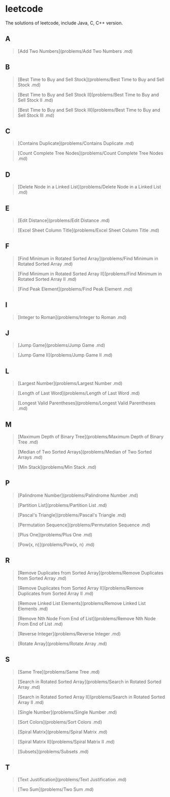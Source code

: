 # leetcode

The solutions of leetcode, include Java, C, C++ version.

## A

> [Add Two Numbers](problems/Add Two Numbers .md)

## B

> [Best Time to Buy and Sell Stock](problems/Best Time to Buy and Sell Stock .md)

> [Best Time to Buy and Sell Stock II](problems/Best Time to Buy and Sell Stock II .md)

> [Best Time to Buy and Sell Stock III](problems/Best Time to Buy and Sell Stock III .md)

## C

> [Contains Duplicate](problems/Contains Duplicate .md)

> [Count Complete Tree Nodes](problems/Count Complete Tree Nodes .md)

## D

> [Delete Node in a Linked List](problems/Delete Node in a Linked List .md)

## E

> [Edit Distance](problems/Edit Distance .md)

> [Excel Sheet Column Title](problems/Excel Sheet Column Title .md)

## F

> [Find Minimum in Rotated Sorted Array](problems/Find Minimum in Rotated Sorted Array .md)

> [Find Minimum in Rotated Sorted Array II](problems/Find Minimum in Rotated Sorted Array II .md)

> [Find Peak Element](problems/Find Peak Element .md)

## I

> [Integer to Roman](problems/Integer to Roman .md)

## J

> [Jump Game](problems/Jump Game .md)

> [Jump Game II](problems/Jump Game II .md)

## L

> [Largest Number](problems/Largest Number .md)

> [Length of Last Word](problems/Length of Last Word .md)

> [Longest Valid Parentheses](problems/Longest Valid Parentheses .md)

## M

> [Maximum Depth of Binary Tree](problems/Maximum Depth of Binary Tree .md)

> [Median of Two Sorted Arrays](problems/Median of Two Sorted Arrays .md)

> [Min Stack](problems/Min Stack .md)

## P

> [Palindrome Number](problems/Palindrome Number .md)

> [Partition List](problems/Partition List .md)

> [Pascal's Triangle](problems/Pascal's Triangle .md)

> [Permutation Sequence](problems/Permutation Sequence .md)

> [Plus One](problems/Plus One .md)

> [Pow(x, n)](problems/Pow(x, n) .md)

## R

> [Remove Duplicates from Sorted Array](problems/Remove Duplicates from Sorted Array .md)

> [Remove Duplicates from Sorted Array II](problems/Remove Duplicates from Sorted Array II .md)

> [Remove Linked List Elements](problems/Remove Linked List Elements .md)

> [Remove Nth Node From End of List](problems/Remove Nth Node From End of List .md)

> [Reverse Integer](problems/Reverse Integer .md)

> [Rotate Array](problems/Rotate Array .md)

## S

> [Same Tree](problems/Same Tree .md)

> [Search in Rotated Sorted Array](problems/Search in Rotated Sorted Array .md)

> [Search in Rotated Sorted Array II](problems/Search in Rotated Sorted Array II .md)

> [Single Number](problems/Single Number .md)

> [Sort Colors](problems/Sort Colors .md)

> [Spiral Matrix](problems/Spiral Matrix .md)

> [Spiral Matrix II](problems/Spiral Matrix II .md)

> [Subsets](problems/Subsets .md)

## T

> [Text Justification](problems/Text Justification .md)

> [Two Sum](problems/Two Sum .md)

